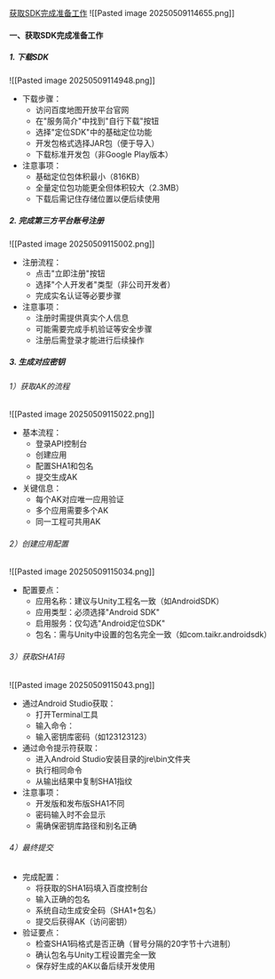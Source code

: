 [获取SDK完成准备工作](file:///G:/Unity/UnityProjectPlatform/AndroidSDK/Assets/Scripts/Lesson4_%E8%8E%B7%E5%8F%96SDK%E5%AE%8C%E6%88%90%E5%87%86%E5%A4%87%E5%B7%A5%E4%BD%9C/Lesson4_%E8%8E%B7%E5%8F%96SDK%E5%AE%8C%E6%88%90%E5%87%86%E5%A4%87%E5%B7%A5%E4%BD%9C.cs)
![[Pasted image 20250509114655.png]]

#### 一、获取SDK完成准备工作
##### 1. 下载SDK
![[Pasted image 20250509114948.png]]
- 下载步骤：
    - 访问百度地图开放平台官网
    - 在"服务简介"中找到"自行下载"按钮
    - 选择"定位SDK"中的基础定位功能
    - 开发包格式选择JAR包（便于导入）
    - 下载标准开发包（非Google Play版本）
- 注意事项：
    - 基础定位包体积最小（816KB）
    - 全量定位包功能更全但体积较大（2.3MB）
    - 下载后需记住存储位置以便后续使用

##### 2. 完成第三方平台账号注册
![[Pasted image 20250509115002.png]]
- 注册流程：
    - 点击"立即注册"按钮
    - 选择"个人开发者"类型（非公司开发者）
    - 完成实名认证等必要步骤
- 注意事项：
    - 注册时需提供真实个人信息
    - 可能需要完成手机验证等安全步骤
    - 注册后需登录才能进行后续操作

##### 3. 生成对应密钥
###### 1）获取AK的流程
![[Pasted image 20250509115022.png]]
- 基本流程：
    - 登录API控制台
    - 创建应用
    - 配置SHA1和包名
    - 提交生成AK
- 关键信息：
    - 每个AK对应唯一应用验证
    - 多个应用需要多个AK
    - 同一工程可共用AK

###### 2）创建应用配置
![[Pasted image 20250509115034.png]]
- 配置要点：
    - 应用名称：建议与Unity工程名一致（如AndroidSDK）
    - 应用类型：必须选择"Android SDK"
    - 启用服务：仅勾选"Android定位SDK"
    - 包名：需与Unity中设置的包名完全一致（如com.taikr.androidsdk）

###### 3）获取SHA1码
![[Pasted image 20250509115043.png]]
- 通过Android Studio获取：
    - 打开Terminal工具
    - 输入命令：
    - 输入密钥库密码（如123123123）
- 通过命令提示符获取：
    - 进入Android Studio安装目录的jre\bin文件夹
    - 执行相同命令
    - 从输出结果中复制SHA1指纹
- 注意事项：
    - 开发版和发布版SHA1不同
    - 密码输入时不会显示
    - 需确保密钥库路径和别名正确

###### 4）最终提交
- 完成配置：
    - 将获取的SHA1码填入百度控制台
    - 输入正确的包名
    - 系统自动生成安全码（SHA1+包名）
    - 提交后获得AK（访问密钥）
- 验证要点：
    - 检查SHA1码格式是否正确（冒号分隔的20字节十六进制）
    - 确认包名与Unity工程设置完全一致
    - 保存好生成的AK以备后续开发使用